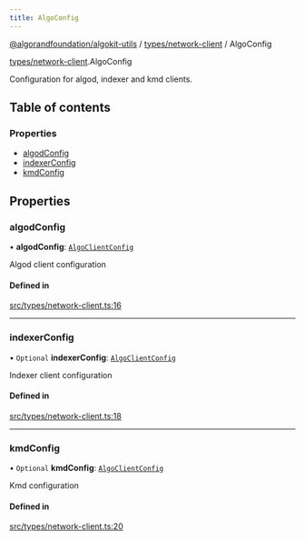 ```yaml
---
title: AlgoConfig
---
```


[@algorandfoundation/algokit-utils](/reference/algokit-utils-ts/api/readme/) / [types/network-client](/reference/algokit-utils-ts/api/modules/types_network_client/) / AlgoConfig

[types/network-client](/reference/algokit-utils-ts/api/modules/types_network_client/).AlgoConfig

Configuration for algod, indexer and kmd clients.

## Table of contents

### Properties

- [algodConfig](#algodconfig)
- [indexerConfig](#indexerconfig)
- [kmdConfig](#kmdconfig)

## Properties

### algodConfig

• **algodConfig**: [`AlgoClientConfig`]()

Algod client configuration

#### Defined in

[src/types/network-client.ts:16](https://github.com/algorandfoundation/algokit-utils-ts/blob/main/src/types/network-client.ts#L16)

---

### indexerConfig

• `Optional` **indexerConfig**: [`AlgoClientConfig`]()

Indexer client configuration

#### Defined in

[src/types/network-client.ts:18](https://github.com/algorandfoundation/algokit-utils-ts/blob/main/src/types/network-client.ts#L18)

---

### kmdConfig

• `Optional` **kmdConfig**: [`AlgoClientConfig`]()

Kmd configuration

#### Defined in

[src/types/network-client.ts:20](https://github.com/algorandfoundation/algokit-utils-ts/blob/main/src/types/network-client.ts#L20)
